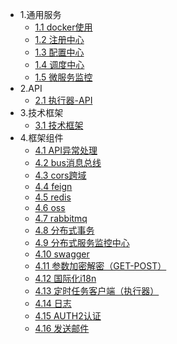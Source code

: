 * 1.通用服务
    * [1.1 docker使用](DESC/docker-使用.md)
    * [1.2 注册中心](DESC/注册中心.md)
    * [1.3 配置中心](DESC/配置中心.md)
    * [1.4 调度中心](DESC/调度中心.md)
    * [1.5 微服务监控](DESC/微服务监控.md)
* 2.API
    * [2.1 执行器-API](API/执行器-API.md)    
* 3.技术框架
    * [3.1 技术框架](FRAME-WORK/技术框架.md)    
* 4.框架组件
    * [4.1 API异常处理](STARTER/API异常处理.md)
    * [4.2 bus消息总线](STARTER/bus消息总线.md)
    * [4.3 cors跨域](STARTER/cors跨域.md)
    * [4.4 feign](STARTER/feign.md)
    * [4.5 redis](STARTER/redis.md)
    * [4.6 oss](STARTER/oss.md)
    * [4.7 rabbitmq](STARTER/rabbitmq.md)
    * [4.8 分布式事务](STARTER/分布式事务.md)
    * [4.9 分布式服务监控中心](STARTER/分布式服务监控中心.md)
    * [4.10 swagger](STARTER/swagger.md)
    * [4.11 参数加密解密（GET-POST）](STARTER/参数加密解密（GET-POST）.md)
    * [4.12 国际化i18n](STARTER/国际化i18n.md)
    * [4.13 定时任务客户端（执行器）](STARTER/定时任务客户端（执行器）.md)
    * [4.14 日志](STARTER/日志.md)
    * [4.15 AUTH2认证](STARTER/AUTH2认证.md)
    * [4.16 发送邮件](STARTER/发送邮件.md)